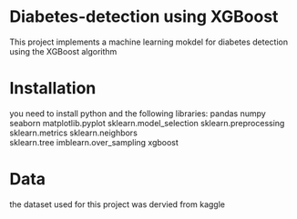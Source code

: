 # Diabetes-detection using XGBoost 
This project implements a machine learning mokdel for diabetes detection using the XGBoost algorithm

# Installation 
you need to install python and the following libraries:
pandas
numpy
seaborn
matplotlib.pyplot
sklearn.model_selection
sklearn.preprocessing
sklearn.metrics 
sklearn.neighbors  
sklearn.tree 
imblearn.over_sampling 
xgboost 

# Data
the dataset used for this project was dervied from kaggle
